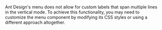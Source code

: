Ant Design's menu does not allow for custom labels that span multiple lines in the vertical mode. To achieve this functionality, you may need to customize the menu component by modifying its CSS styles or using a different approach altogether.
